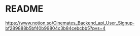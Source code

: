 # README

https://www.notion.so/Cinemates_Backend_api_User_Signup-bf289888b5bf40b99804c3b84cebcbb5?pvs=4